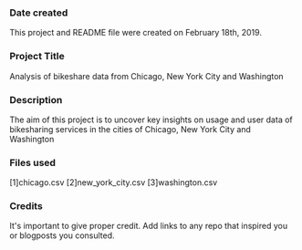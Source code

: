 ### Date created
This project and README file were created on February 18th, 2019.

### Project Title
Analysis of bikeshare data from Chicago, New York City and Washington

### Description
The aim of this project is to uncover key insights on usage and user data of bikesharing services in the cities of Chicago, New York City and Washington

### Files used
[1]chicago.csv
[2]new_york_city.csv
[3]washington.csv

### Credits
It's important to give proper credit. Add links to any repo that inspired you or blogposts you consulted.
